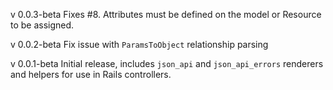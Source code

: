 v 0.0.3-beta
Fixes #8. Attributes must be defined on the model or Resource to be assigned. 

v 0.0.2-beta
Fix issue with `ParamsToObject` relationship parsing

v 0.0.1-beta
Initial release, includes `json_api` and `json_api_errors` renderers and
helpers for use in Rails controllers.
